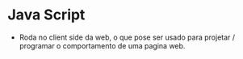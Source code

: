 # Java Script
- Roda no client side da web, o que pose ser usado para projetar / programar o comportamento de uma pagina web.
